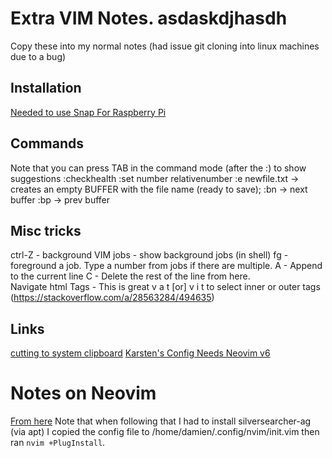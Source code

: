 # Extra VIM Notes. asdaskdjhasdh
Copy these into my normal notes (had issue git cloning into linux machines due to a bug)

## Installation
[Needed to use Snap For Raspberry Pi](https://raspberrypi.stackexchange.com/a/119934/107719<Paste>)



## Commands
Note that you can press TAB in the command mode (after the :) to show suggestions
:checkhealth
:set number relativenumber
:e newfile.txt   -> creates an empty BUFFER with the file name (ready to save);
:bn  -> next buffer
:bp  -> prev buffer

## Misc tricks
ctrl-Z  - background VIM
jobs    - show background jobs (in shell)
fg      - foreground a job. Type a number from jobs if there are multiple. 
A       - Append to the current line
C       - Delete the rest of the line from here.  
Navigate html Tags - This is great v a t [or] v i t  to select inner or outer tags (https://stackoverflow.com/a/28563284/494635)

## Links
[cutting to system clipboard](https://vi.stackexchange.com/a/23133/5998)
[Karsten's Config Needs Neovim v6](https://github.com/damiensawyer/neovim-config)


# Notes on Neovim
[From here](https://betterprogramming.pub/setting-up-neovim-for-web-development-in-2020-d800de3efacd)
Note that when following that I had to install silversearcher-ag (via apt)
I copied the config file to /home/damien/.config/nvim/init.vim then ran ```nvim +PlugInstall```.
